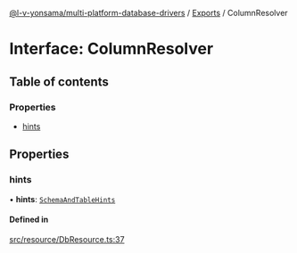[@l-v-yonsama/multi-platform-database-drivers](../README.md) / [Exports](../modules.md) / ColumnResolver

# Interface: ColumnResolver

## Table of contents

### Properties

- [hints](ColumnResolver.md#hints)

## Properties

### hints

• **hints**: [`SchemaAndTableHints`](SchemaAndTableHints.md)

#### Defined in

[src/resource/DbResource.ts:37](https://github.com/l-v-yonsama/db-drivers/blob/c3ce384/src/resource/DbResource.ts#L37)
